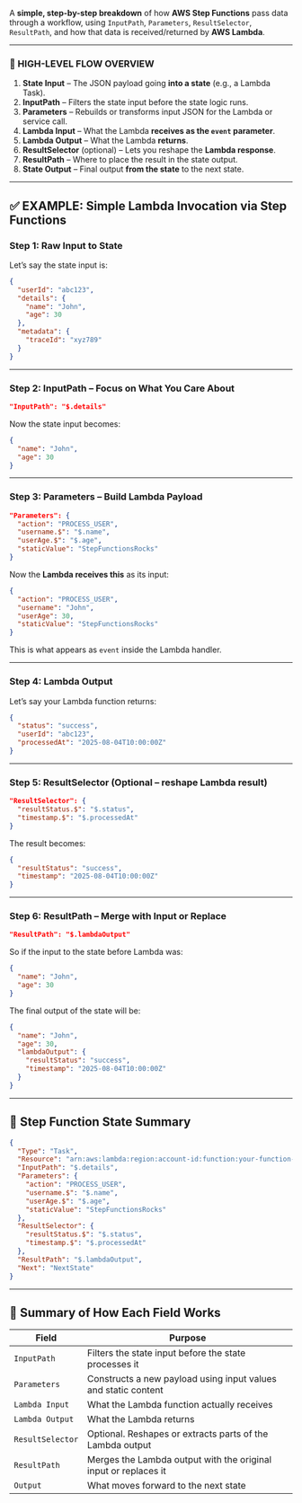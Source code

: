 A **simple, step-by-step breakdown** of how **AWS Step Functions** pass data through a workflow, using `InputPath`, `Parameters`, `ResultSelector`, `ResultPath`, and how that data is received/returned by **AWS Lambda**.

---

### 🧠 HIGH-LEVEL FLOW OVERVIEW

1. **State Input** – The JSON payload going **into a state** (e.g., a Lambda Task).
2. **InputPath** – Filters the state input before the state logic runs.
3. **Parameters** – Rebuilds or transforms input JSON for the Lambda or service call.
4. **Lambda Input** – What the Lambda **receives as the `event` parameter**.
5. **Lambda Output** – What the Lambda **returns**.
6. **ResultSelector** (optional) – Lets you reshape the **Lambda response**.
7. **ResultPath** – Where to place the result in the state output.
8. **State Output** – Final output **from the state** to the next state.

---

## ✅ EXAMPLE: Simple Lambda Invocation via Step Functions

### Step 1: Raw Input to State

Let’s say the state input is:

```json
{
  "userId": "abc123",
  "details": {
    "name": "John",
    "age": 30
  },
  "metadata": {
    "traceId": "xyz789"
  }
}

```

---

### Step 2: InputPath – Focus on What You Care About

```json
"InputPath": "$.details"

```

Now the state input becomes:

```json
{
  "name": "John",
  "age": 30
}

```

---

### Step 3: Parameters – Build Lambda Payload

```json
"Parameters": {
  "action": "PROCESS_USER",
  "username.$": "$.name",
  "userAge.$": "$.age",
  "staticValue": "StepFunctionsRocks"
}

```

Now the **Lambda receives this** as its input:

```json
{
  "action": "PROCESS_USER",
  "username": "John",
  "userAge": 30,
  "staticValue": "StepFunctionsRocks"
}

```

This is what appears as `event` inside the Lambda handler.

---

### Step 4: Lambda Output

Let’s say your Lambda function returns:

```json
{
  "status": "success",
  "userId": "abc123",
  "processedAt": "2025-08-04T10:00:00Z"
}

```

---

### Step 5: ResultSelector (Optional – reshape Lambda result)

```json
"ResultSelector": {
  "resultStatus.$": "$.status",
  "timestamp.$": "$.processedAt"
}

```

The result becomes:

```json
{
  "resultStatus": "success",
  "timestamp": "2025-08-04T10:00:00Z"
}

```

---

### Step 6: ResultPath – Merge with Input or Replace

```json
"ResultPath": "$.lambdaOutput"

```

So if the input to the state before Lambda was:

```json
{
  "name": "John",
  "age": 30
}

```

The final output of the state will be:

```json
{
  "name": "John",
  "age": 30,
  "lambdaOutput": {
    "resultStatus": "success",
    "timestamp": "2025-08-04T10:00:00Z"
  }
}

```

---

## 🧭 Step Function State Summary

```json
{
  "Type": "Task",
  "Resource": "arn:aws:lambda:region:account-id:function:your-function-name",
  "InputPath": "$.details",
  "Parameters": {
    "action": "PROCESS_USER",
    "username.$": "$.name",
    "userAge.$": "$.age",
    "staticValue": "StepFunctionsRocks"
  },
  "ResultSelector": {
    "resultStatus.$": "$.status",
    "timestamp.$": "$.processedAt"
  },
  "ResultPath": "$.lambdaOutput",
  "Next": "NextState"
}

```

---

## 🔄 Summary of How Each Field Works

| Field | Purpose |
| --- | --- |
| `InputPath` | Filters the state input before the state processes it |
| `Parameters` | Constructs a new payload using input values and static content |
| `Lambda Input` | What the Lambda function actually receives |
| `Lambda Output` | What the Lambda returns |
| `ResultSelector` | Optional. Reshapes or extracts parts of the Lambda output |
| `ResultPath` | Merges the Lambda output with the original input or replaces it |
| `Output` | What moves forward to the next state |

